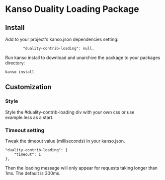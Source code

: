 # Kanso Duality Loading Package

## Install

Add to your project's kanso.json dependencies setting:

```
        "duality-contrib-loading": null,
```

Run kanso install to download and unarchive the package to your packages
directory:

```
kanso install
```

## Customization

### Style
Style the #duality-contrib-loading div with your own css or use example.less as
a start.

### Timeout setting

Tweak the timeout value (milliseconds) in your kanso.json. 

```
"duality-contrib-loading": {
    "timeout": 1
},
```

Then the loading message will only appear for requests taking longer than 1ms.
The default is 300ms.

